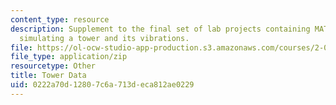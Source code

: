 ```yaml
---
content_type: resource
description: Supplement to the final set of lab projects containing MATLAB files for
  simulating a tower and its vibrations.
file: https://ol-ocw-studio-app-production.s3.amazonaws.com/courses/2-004-dynamics-and-control-ii-spring-2008/0222a70d12807c6a713deca812ae0229_TowerData.zip
file_type: application/zip
resourcetype: Other
title: Tower Data
uid: 0222a70d-1280-7c6a-713d-eca812ae0229
---
```

